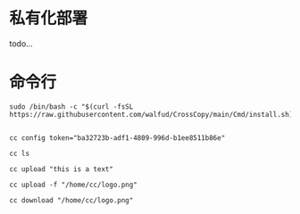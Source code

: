 # 私有化部署
todo... 

# 命令行

```shell
sudo /bin/bash -c "$(curl -fsSL https://raw.githubusercontent.com/walfud/CrossCopy/main/Cmd/install.sh)"
```

```shell

cc config token="ba32723b-adf1-4809-996d-b1ee8511b86e"

cc ls

cc upload "this is a text"

cc upload -f "/home/cc/logo.png"

cc download "/home/cc/logo.png"

```